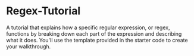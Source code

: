# Regex-Tutorial
A tutorial that explains how a specific regular expression, or regex, functions by breaking down each part of the expression and describing what it does. You'll use the template provided in the starter code to create your walkthrough.
